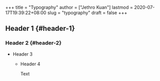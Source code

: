 +++
title = "Typography"
author = ["Jethro Kuan"]
lastmod = 2020-07-17T19:39:22+08:00
slug = "typography"
draft = false
+++

## Header 1 {#header-1}

### Header 2 {#header-2}

<!--list-separator-->

- Header 3

   <!--list-separator-->

  - Header 4

    Text
